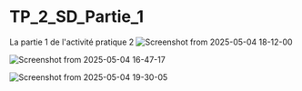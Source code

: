 # TP_2_SD_Partie_1
La partie 1 de l'activité pratique 2
![Screenshot from 2025-05-04 18-12-00](https://github.com/user-attachments/assets/51e0abab-49ca-432e-9307-b9b4d6f2aa24)

![Screenshot from 2025-05-04 16-47-17](https://github.com/user-attachments/assets/fe7e08a8-78c7-459f-940e-c5237521a5d6)

![Screenshot from 2025-05-04 19-30-05](https://github.com/user-attachments/assets/4864e6f0-9dd5-4124-b347-e8467a751a9a)

